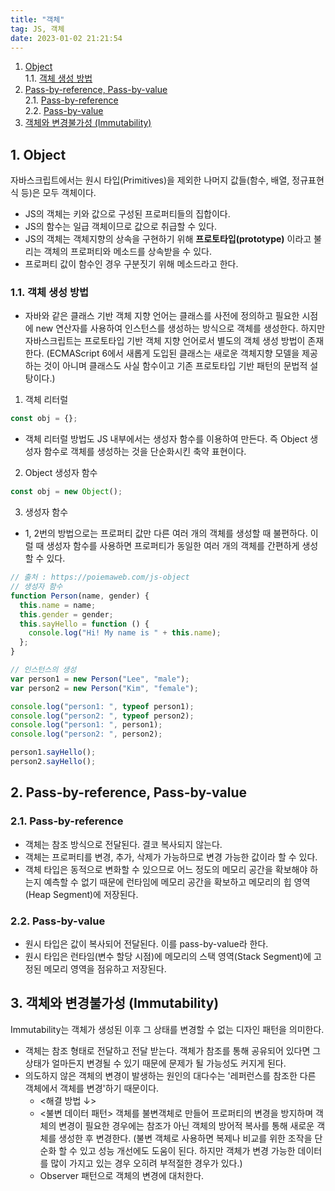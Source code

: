 ```yaml
---
title: "객체"
tag: JS, 객체
date: 2023-01-02 21:21:54
---
```


<div className="toc">
<!-- vscode-markdown-toc -->

1. [Object](#Object)  
   1.1. [객체 생성 방법](#객체-생성-방법)
2. [Pass-by-reference, Pass-by-value](#Pass-by-referencePass-by-value)  
   2.1. [Pass-by-reference](#Pass-by-reference)  
   2.2. [Pass-by-value](#Pass-by-value)
3. [객체와 변경불가성 (Immutability)](#Immutability)

<!-- vscode-markdown-toc-config
	numbering=true
	autoSave=true
	/vscode-markdown-toc-config -->
<!-- /vscode-markdown-toc -->
</div>

## 1. <a name='Object'></a>Object

자바스크립트에서는 원시 타입(Primitives)을 제외한 나머지 값들(함수, 배열, 정규표현식 등)은 모두 객체이다.

- JS의 객체는 키와 값으로 구성된 프로퍼티들의 집합이다.
- JS의 함수는 일급 객체이므로 값으로 취급할 수 있다.
- JS의 객체는 객체지향의 상속을 구현하기 위해 **프로토타입(prototype)** 이라고 불리는 객체의 프로퍼티와 메소드를 상속받을 수 있다.
- 프로퍼티 값이 함수인 경우 구분짓기 위해 메소드라고 한다.

### 1.1. <a name='객체-생성-방법'></a>객체 생성 방법

- 자바와 같은 클래스 기반 객체 지향 언어는 클래스를 사전에 정의하고 필요한 시점에 new 연산자를 사용하여 인스턴스를 생성하는 방식으로 객체를 생성한다. 하지만 자바스크립트는 프로토타입 기반 객체 지향 언어로서 별도의 객체 생성 방법이 존재한다. (ECMAScript 6에서 새롭게 도입된 클래스는 새로운 객체지향 모델을 제공하는 것이 아니며 클래스도 사실 함수이고 기존 프로토타입 기반 패턴의 문법적 설탕이다.)

1. 객체 리터럴

```js
const obj = {};
```

- 객체 리터럴 방법도 JS 내부에서는 생성자 함수를 이용하여 만든다. 즉 Object 생성자 함수로 객체를 생성하는 것을 단순화시킨 축약 표현이다.

2. Object 생성자 함수

```js
const obj = new Object();
```

3. 생성자 함수

- 1, 2번의 방법으로는 프로퍼티 값만 다른 여러 개의 객체를 생성할 때 불편하다. 이럴 때 생성자 함수를 사용하면 프로퍼티가 동일한 여러 개의 객체를 간편하게 생성할 수 있다.

```js
// 출처 : https://poiemaweb.com/js-object
// 생성자 함수
function Person(name, gender) {
  this.name = name;
  this.gender = gender;
  this.sayHello = function () {
    console.log("Hi! My name is " + this.name);
  };
}

// 인스턴스의 생성
var person1 = new Person("Lee", "male");
var person2 = new Person("Kim", "female");

console.log("person1: ", typeof person1);
console.log("person2: ", typeof person2);
console.log("person1: ", person1);
console.log("person2: ", person2);

person1.sayHello();
person2.sayHello();
```

## 2. <a name='Pass-by-referencePass-by-value'></a>Pass-by-reference, Pass-by-value

### 2.1. <a name='Pass-by-reference'></a>Pass-by-reference

- 객체는 참조 방식으로 전달된다. 결코 복사되지 않는다.
- 객체는 프로퍼티를 변경, 추가, 삭제가 가능하므로 변경 가능한 값이라 할 수 있다.
- 객체 타입은 동적으로 변화할 수 있으므로 어느 정도의 메모리 공간을 확보해야 하는지 예측할 수 없기 때문에 런타임에 메모리 공간을 확보하고 메모리의 힙 영역(Heap Segment)에 저장된다.

### 2.2. <a name='Pass-by-value'></a>Pass-by-value

- 원시 타입은 값이 복사되어 전달된다. 이를 pass-by-value라 한다.
- 원시 타입은 런타임(변수 할당 시점)에 메모리의 스택 영역(Stack Segment)에 고정된 메모리 영역을 점유하고 저장된다.

## 3. <a name='Immutability'></a>객체와 변경불가성 (Immutability)

Immutability는 객체가 생성된 이후 그 상태를 변경할 수 없는 디자인 패턴을 의미한다.

- 객체는 참조 형태로 전달하고 전달 받는다. 객체가 참조를 통해 공유되어 있다면 그 상태가 얼마든지 변경될 수 있기 때문에 문제가 될 가능성도 커지게 된다.
- 의도하지 않은 객체의 변경이 발생하는 원인의 대다수는 '레퍼런스를 참조한 다른 객체에서 객체를 변경'하기 때문이다.
  - <해결 방법 ↓>
  - <불변 데이터 패턴> 객체를 불변객체로 만들어 프로퍼티의 변경을 방지하며 객체의 변경이 필요한 경우에는 참조가 아닌 객체의 방어적 복사를 통해 새로운 객체를 생성한 후 변경한다. (불변 객체로 사용하면 복제나 비교를 위한 조작을 단순화 할 수 있고 성능 개선에도 도움이 된다. 하지만 객체가 변경 가능한 데이터를 많이 가지고 있는 경우 오히려 부적절한 경우가 있다.)
  - Observer 패턴으로 객체의 변경에 대처한다.
